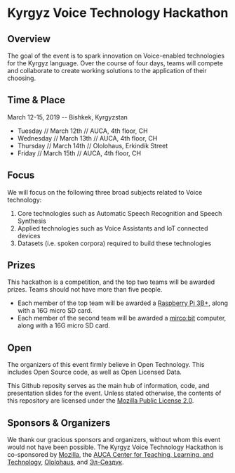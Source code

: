 # Kyrgyz Voice Technology Hackathon


## Overview

The goal of the event is to spark innovation on Voice-enabled technologies for the Kyrgyz language. Over the course of four days, teams will compete and collaborate to create working solutions to the application of their choosing.

## Time & Place

March 12-15, 2019 -- Bishkek, Kyrgyzstan

- Tuesday // March 12th // AUCA, 4th floor, CH
- Wednesday // March 13th // AUCA, 4th floor, CH
- Thursday //  March 14th // Ololohaus, Erkindik Street
- Friday // March 15th // AUCA, 4th floor, CH

## Focus

We will focus on the following three broad subjects related to Voice technology:

1. Core technologies such as Automatic Speech Recognition and Speech Synthesis
2. Applied technologies such as Voice Assistants and IoT connected devices
3. Datasets (i.e. spoken corpora) required to build these technologies


## Prizes

This hackathon is a competition, and the top two teams will be awarded prizes. Teams should not have more than five people.

- Each member of the top team will be awarded a [Raspberry Pi 3B+](https://www.raspberrypi.org/products/raspberry-pi-3-model-b-plus/), along with a 16G micro SD card.
- Each member of the second team will be awarded a [mirco:bit](https://tech.microbit.org/hardware/) computer, along with a 16G micro SD card.

## Open

The organizers of this event firmly believe in Open Technology. This includes Open Source code, as well as Open Licensed Data.

This Github reposity serves as the main hub of information, code, and presentation slides for the event. Unless stated otherwise, the contents of this repository are licensed under the [Mozilla Public License 2.0](https://www.mozilla.org/en-US/MPL/2.0/).


## Sponsors & Organizers

We thank our gracious sponsors and organizers, without whom this event would not have been possible. The Kyrgyz Voice Technology Hackathon is co-sponsored by [Mozilla](https://www.mozilla.org), the [AUCA Center for Teaching, Learning, and Technology](https://auca.kg/en/ctlt/), [Ololohaus](https://ololohaus.com/), and [Эл-Сөздүк](https://el-sozduk.kg/).
